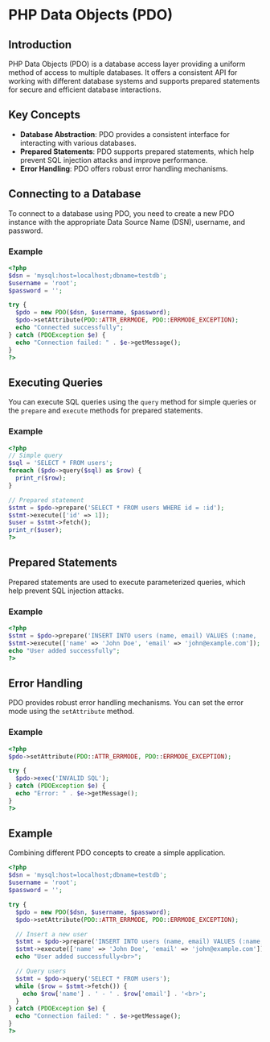# PHP Data Objects (PDO)

## Introduction

PHP Data Objects (PDO) is a database access layer providing a uniform method of access to multiple databases. It offers a consistent API for working with different database systems and supports prepared statements for secure and efficient database interactions.

## Key Concepts

- **Database Abstraction**: PDO provides a consistent interface for interacting with various databases.
- **Prepared Statements**: PDO supports prepared statements, which help prevent SQL injection attacks and improve performance.
- **Error Handling**: PDO offers robust error handling mechanisms.

## Connecting to a Database

To connect to a database using PDO, you need to create a new PDO instance with the appropriate Data Source Name (DSN), username, and password.

### Example

```php
<?php
$dsn = 'mysql:host=localhost;dbname=testdb';
$username = 'root';
$password = '';

try {
  $pdo = new PDO($dsn, $username, $password);
  $pdo->setAttribute(PDO::ATTR_ERRMODE, PDO::ERRMODE_EXCEPTION);
  echo "Connected successfully";
} catch (PDOException $e) {
  echo "Connection failed: " . $e->getMessage();
}
?>
```

## Executing Queries

You can execute SQL queries using the `query` method for simple queries or the `prepare` and `execute` methods for prepared statements.

### Example

```php
<?php
// Simple query
$sql = 'SELECT * FROM users';
foreach ($pdo->query($sql) as $row) {
  print_r($row);
}

// Prepared statement
$stmt = $pdo->prepare('SELECT * FROM users WHERE id = :id');
$stmt->execute(['id' => 1]);
$user = $stmt->fetch();
print_r($user);
?>
```

## Prepared Statements

Prepared statements are used to execute parameterized queries, which help prevent SQL injection attacks.

### Example

```php
<?php
$stmt = $pdo->prepare('INSERT INTO users (name, email) VALUES (:name, :email)');
$stmt->execute(['name' => 'John Doe', 'email' => 'john@example.com']);
echo "User added successfully";
?>
```

## Error Handling

PDO provides robust error handling mechanisms. You can set the error mode using the `setAttribute` method.

### Example

```php
<?php
$pdo->setAttribute(PDO::ATTR_ERRMODE, PDO::ERRMODE_EXCEPTION);

try {
  $pdo->exec('INVALID SQL');
} catch (PDOException $e) {
  echo "Error: " . $e->getMessage();
}
?>
```

## Example

Combining different PDO concepts to create a simple application.

```php
<?php
$dsn = 'mysql:host=localhost;dbname=testdb';
$username = 'root';
$password = '';

try {
  $pdo = new PDO($dsn, $username, $password);
  $pdo->setAttribute(PDO::ATTR_ERRMODE, PDO::ERRMODE_EXCEPTION);

  // Insert a new user
  $stmt = $pdo->prepare('INSERT INTO users (name, email) VALUES (:name, :email)');
  $stmt->execute(['name' => 'John Doe', 'email' => 'john@example.com']);
  echo "User added successfully<br>";

  // Query users
  $stmt = $pdo->query('SELECT * FROM users');
  while ($row = $stmt->fetch()) {
    echo $row['name'] . ' - ' . $row['email'] . '<br>';
  }
} catch (PDOException $e) {
  echo "Connection failed: " . $e->getMessage();
}
?>
